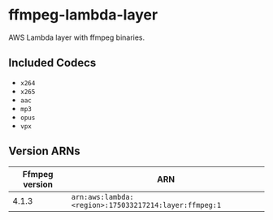 # ffmpeg-lambda-layer

AWS Lambda layer with ffmpeg binaries.

## Included Codecs

- `x264`
- `x265`
- `aac`
- `mp3`
- `opus`
- `vpx`

## Version ARNs

| Ffmpeg version | ARN |
| --- | --- |
| 4.1.3 | `arn:aws:lambda:<region>:175033217214:layer:ffmpeg:1` |

